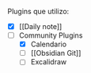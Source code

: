 Plugins que utilizo:
- [x] [[Daily note]]
- [ ] Community Plugins
	- [x] Calendario
	- [ ] [[Obsidian Git]]
	- [ ] Excalidraw